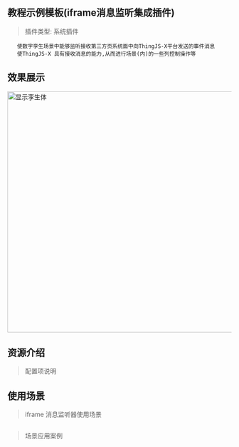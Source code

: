 ## 教程示例模板(iframe消息监听集成插件)
> 插件类型: 系统插件
```text
   使数字孪生场景中能够监听接收第三方页系统面中向ThingJS-X平台发送的事件消息
   使ThingJS-X 具有接收消息的能力,从而进行场景(内)的一些列控制操作等
```

## 效果展示
<img src="./src/layer/resources/preview显示孪生体.gif" width = "960" height = "540" alt="显示孪生体" />

## 资源介绍

> 配置项说明


## 使用场景

> iframe 消息监听器使用场景
```text
```

> 场景应用案例
